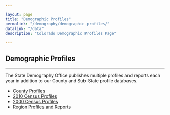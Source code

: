 ```yaml
---

layout: page
title: "Demographic Profiles"
permalink: "/demography/demographic-profiles/"
datalink: "/data"
description: "Colorado Demographic Profiles Page"

---
```


## Demographic Profiles

- - -

The State Demography Office publishes multiple profiles and reports each year in addition to our County and Sub-State profile databases.

- [County Profiles](/population/data/county-profile#county-demographic-profiles)
- [2010 Census Profiles](/census-acs/2010-census-data#census-data-for-colorado-2010)
- [2000 Census Profiles](https://dola.colorado.gov/dlg/demog/census_profiles.html)
- [Region Profiles and Reports](/demography/region-reports-2014/)